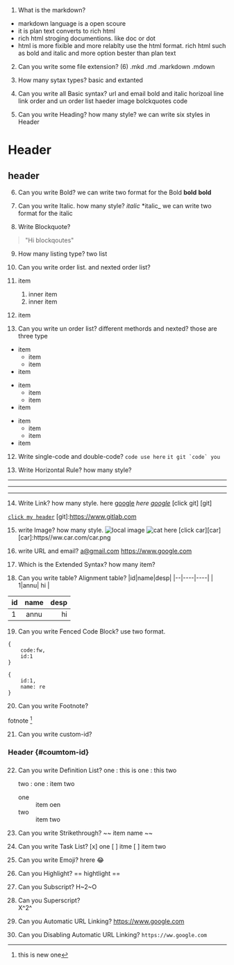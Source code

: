 
1. What is the markdown?
- markdown language is a open scoure
- it is plan text converts to rich html
- rich html stroging documentions. like doc or dot
- html is more fixible and more relablty use the html format. rich html such as bold and italic and more option bester than plan text
2. Can you write some file extension? (6)
.mkd
.md
.markdown
.mdown
3. How many sytax types?
basic and extanted

4. Can you write all Basic syntax?
url and email
bold and italic
horizoal line
link 
order and un order list
haeder
image
bolckquotes
code

5. Can you write Heading? how many style?
we can write six styles in Header
# Header
## header
6. Can you write Bold?
we can write two format for the Bold
__bold__
**bold**

7. Can you write Italic. how many style?
_italic_
*italic_
we can write two format for the italic

8. Write Blockquote?
> "Hi blockqoutes"

9. How many listing type?
two list

10. Can you write order list. and nexted order list?
1. item
    1. inner item
    2. inner item
2. item
11. Can you write un order list? different methords and nexted?
those are three type

- item
    - item
    - item
- item

+ item
    + item
    + item
+ item

* item
    * item
    * item
* item

12. Write single-code and double-code?
`code use here`
`` it git `code` you ``

13. Write Horizontal Rule? how many style?
***
---
___
14. Write Link? how many style. 
here [google](https://www.google.com)
*here [google](https://www.google.com)*
[click git] [git]

[`click my header`](#header)
[git]:https://www.gitlab.com

15. write Image?  how many style.
![local image](cat.png)
![cat](https:www.google.com/cat.png)
here [click car][car]
[car]:https//ww.car.com/car.png

16. write URL and email?
<a@gmail.com>
<https://www.google.com>
17. Which is the Extended Syntax? how many item?
18. Can you write table? Alignment table?
|id|name|desp|
|--|----|----|
| 1|annu| hi |

|id |name|desp  |
|:--|:--:|   --:|
| 1|annu|    hi |

19. Can you write Fenced Code Block? use two format.
```
{
    code:fw,
    id:1
}
```

~~~
{
    id:1,
    name: re
}
~~~

20. Can you write Footnote?

fotnote [^1]

[^1]: this is new one

21. Can you write custom-id?

### Header {#coumtom-id}
<h3 id="coumtom-id"></h3>

22. Can you write Definition List?
    one
    : this is one
    : this two

    two 
    : one
    : item two

    <dl>
    <dt>one</dt>
    <dd>item oen</dd>
    <dt>two</dt>
    <dd>item two</dd>
    </dl> 
23. Can you write Strikethrough?
    ~~ item name ~~
24. Can you write Task List?
    [x] one
    [ ] itme
    [ ] item two
25. Can you write Emoji?
hrere :joy:

26. Can you Highlight?
    == hightlight ==
27. Can you Subscript?
    H~2~O

28. Can you Superscript?    
X^2^


29. Can you Automatic URL Linking?
https://www.google.com
30. Can you Disabling Automatic URL Linking?
`https://ww.google.com`